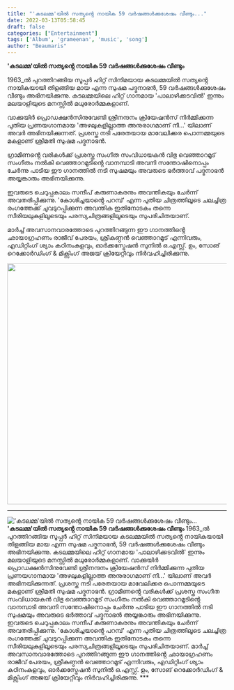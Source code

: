 ```yaml
---
title: "'കടലമ്മ'യിൽ സത്യൻ്റെ നായിക 59 വർഷങ്ങൾക്കുശേഷം വീണ്ടും..."
date: 2022-03-13T05:58:45
draft: false
categories: ["Entertainment"]
tags: ['Album', 'grameenan', 'music', 'song']
author: "Beaumaris"
---
```


<strong>'കടലമ്മ'യിൽ സത്യൻ്റെ നായിക 59 വർഷങ്ങൾക്കുശേഷം വീണ്ടും</strong>

1963_ൽ പുറത്തിറങ്ങിയ സൂപ്പർ ഹിറ്റ് സിനിമയായ കടലമ്മയിൽ സത്യൻ്റെ നായികയായി തിളങ്ങിയ മായ എന്ന സുഷമ പദ്മനാഭൻ, 59 വർഷങ്ങൾക്കുശേഷം വീണ്ടും അഭിനയിക്കുന്നു. കടലമ്മയിലെ ഹിറ്റ് ഗാനമായ 'പാലാഴിക്കടവിൽ' ഇന്നും മലയാളിയുടെ മനസ്സിൽ മധുരോർമ്മകളാണ്.

വാക്കുയിർ പ്രൊഡക്ഷൻസിനുവേണ്ടി ശ്രീനന്ദനം ക്രിയേഷൻസ് നിർമ്മിക്കുന്ന പുതിയ പ്രണയഗാനമായ 'അഴലുകളില്ലാത്ത അനുരാഗമാണ് നീ...' യിലാണ് അവർ അഭിനയിക്കുന്നത്. പ്രശസ്ത നടി പരേതയായ മാവേലിക്കര പൊന്നമ്മയുടെ മകളാണ് ശ്രീമതി സുഷമ പദ്മനാഭൻ.

ഗ്രാമീണൻ്റെ വരികൾക്ക് പ്രശസ്ത സംഗീത സംവിധായകൻ വിഭു വെഞ്ഞാറമൂട് സംഗീതം നൽകി വെഞ്ഞാറമൂടിൻ്റെ വാനമ്പാടി അവനി സന്തോഷിനൊപ്പം ചേർന്നു പാടിയ ഈ ഗാനത്തിൽ നടി സുഷമയും അവരുടെ ഭർത്താവ് പദ്മനാഭൻ അയ്യങ്കാരും അഭിനയിക്കുന്നു.

ഇവരുടെ ചെറുപ്പകാലം സന്ദീപ് കരുണാകരനും അവന്തികയും ചേർന്ന് അവതരിപ്പിക്കുന്നു. 'കോശിച്ചയാൻ്റെ പറമ്പ്' എന്ന പുതിയ ചിത്രത്തിലൂടെ ചലച്ചിത്ര രംഗത്തേക്ക് ചുവടുറപ്പിക്കുന്ന അവന്തിക ഇതിനോടകം തന്നെ സീരിയലുകളിലൂടെയും പരസ്യചിത്രങ്ങളിലൂടെയും സുപരിചിതയാണ്.

മാർച്ച് അവസാനവാരത്തോടെ പുറത്തിറങ്ങുന്ന ഈ ഗാനത്തിൻ്റെ ഛായാഗ്രഹണം രാജീവ്‌ പേരയം, ശ്രീകണ്ഠൻ വെഞ്ഞാറമൂട് എന്നിവരും, എഡിറ്റിംഗ് ശ്യാം കഠിനംകുളവും, ഓർക്കസ്ട്രേഷൻ സുനിൽ ഒ.എസ്സ്. ഉം, സോങ് റെക്കോർഡിംഗ് &amp; മിക്സിംഗ് അജയ് ക്രിയേറ്റീവും നിർവഹിച്ചിരിക്കുന്നു.

<img class="wp-image-326275 aligncenter" src="https://cdn.boolokam.com/articles/2022/03/ffgghjjjjk.jpg" alt="" width="745" height="553" />

***


!['കടലമ്മ'യിൽ സത്യൻ്റെ നായിക 59 വർഷങ്ങൾക്കുശേഷം വീണ്ടും...](https://cdn.boolokam.com/articles/2022/03/ffgghjjjjk.jpg)**'കടലമ്മ'യിൽ സത്യൻ്റെ നായിക 59 വർഷങ്ങൾക്കുശേഷം വീണ്ടും** 1963_ൽ പുറത്തിറങ്ങിയ സൂപ്പർ ഹിറ്റ് സിനിമയായ കടലമ്മയിൽ സത്യൻ്റെ നായികയായി തിളങ്ങിയ മായ എന്ന സുഷമ പദ്മനാഭൻ, 59 വർഷങ്ങൾക്കുശേഷം വീണ്ടും അഭിനയിക്കുന്നു. കടലമ്മയിലെ ഹിറ്റ് ഗാനമായ 'പാലാഴിക്കടവിൽ' ഇന്നും മലയാളിയുടെ മനസ്സിൽ മധുരോർമ്മകളാണ്. വാക്കുയിർ പ്രൊഡക്ഷൻസിനുവേണ്ടി ശ്രീനന്ദനം ക്രിയേഷൻസ് നിർമ്മിക്കുന്ന പുതിയ പ്രണയഗാനമായ 'അഴലുകളില്ലാത്ത അനുരാഗമാണ് നീ...' യിലാണ് അവർ അഭിനയിക്കുന്നത്. പ്രശസ്ത നടി പരേതയായ മാവേലിക്കര പൊന്നമ്മയുടെ മകളാണ് ശ്രീമതി സുഷമ പദ്മനാഭൻ. ഗ്രാമീണൻ്റെ വരികൾക്ക് പ്രശസ്ത സംഗീത സംവിധായകൻ വിഭു വെഞ്ഞാറമൂട് സംഗീതം നൽകി വെഞ്ഞാറമൂടിൻ്റെ വാനമ്പാടി അവനി സന്തോഷിനൊപ്പം ചേർന്നു പാടിയ ഈ ഗാനത്തിൽ നടി സുഷമയും അവരുടെ ഭർത്താവ് പദ്മനാഭൻ അയ്യങ്കാരും അഭിനയിക്കുന്നു. ഇവരുടെ ചെറുപ്പകാലം സന്ദീപ് കരുണാകരനും അവന്തികയും ചേർന്ന് അവതരിപ്പിക്കുന്നു. 'കോശിച്ചയാൻ്റെ പറമ്പ്' എന്ന പുതിയ ചിത്രത്തിലൂടെ ചലച്ചിത്ര രംഗത്തേക്ക് ചുവടുറപ്പിക്കുന്ന അവന്തിക ഇതിനോടകം തന്നെ സീരിയലുകളിലൂടെയും പരസ്യചിത്രങ്ങളിലൂടെയും സുപരിചിതയാണ്. മാർച്ച് അവസാനവാരത്തോടെ പുറത്തിറങ്ങുന്ന ഈ ഗാനത്തിൻ്റെ ഛായാഗ്രഹണം രാജീവ്‌ പേരയം, ശ്രീകണ്ഠൻ വെഞ്ഞാറമൂട് എന്നിവരും, എഡിറ്റിംഗ് ശ്യാം കഠിനംകുളവും, ഓർക്കസ്ട്രേഷൻ സുനിൽ ഒ.എസ്സ്. ഉം, സോങ് റെക്കോർഡിംഗ് & മിക്സിംഗ് അജയ് ക്രിയേറ്റീവും നിർവഹിച്ചിരിക്കുന്നു. ***
